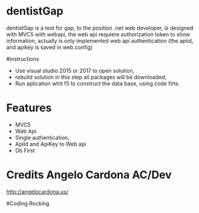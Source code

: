 # dentistGap

dentistGap is a test for gap, to the position .net web developer, is designed with MVC5 with webapi, the web api requiere authorization token to show information, actually is only implemented web api authentication (the apiid, and apikey is saved in web.config)

#instructions 
* Use visual studio 2015 or 2017 to open solution, 
* rebuild solution in this step all packages will be downloaded,
* Run aplication whit f5 to construct the data base, using code firts.


# Features
* MVC5
* Web Api
* Single authentication, 
* ApiId and ApiKey to Web api
* Db First

# Credits Angelo Cardona AC/Dev
http://angelocardona.us/

#Coding Rocking 
